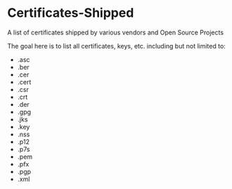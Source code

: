 # Certificates-Shipped
A list of certificates shipped by various vendors and Open Source Projects

The goal here is to list all certificates, keys, etc. including but not limited 
to:

* .asc
* .ber
* .cer
* .cert
* .csr
* .crt
* .der
* .gpg
* .jks
* .key
* .nss
* .p12
* .p7s
* .pem 
* .pfx
* .pgp
* .xml
